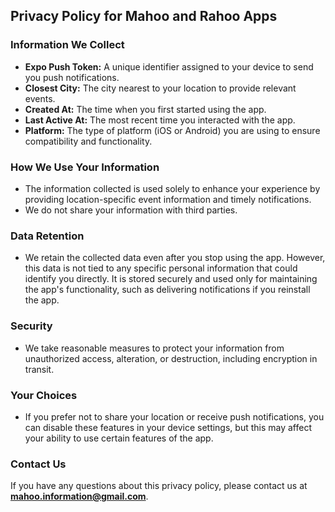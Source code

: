 ## Privacy Policy for Mahoo and Rahoo Apps

### Information We Collect

- **Expo Push Token:** A unique identifier assigned to your device to send you push notifications.
- **Closest City:** The city nearest to your location to provide relevant events.
- **Created At:** The time when you first started using the app.
- **Last Active At:** The most recent time you interacted with the app.
- **Platform:** The type of platform (iOS or Android) you are using to ensure compatibility and functionality.

### How We Use Your Information

- The information collected is used solely to enhance your experience by providing location-specific event information and timely notifications.
- We do not share your information with third parties.

### Data Retention

- We retain the collected data even after you stop using the app. However, this data is not tied to any specific personal information that could identify you directly. It is stored securely and used only for maintaining the app's functionality, such as delivering notifications if you reinstall the app.

### Security

- We take reasonable measures to protect your information from unauthorized access, alteration, or destruction, including encryption in transit.

### Your Choices

- If you prefer not to share your location or receive push notifications, you can disable these features in your device settings, but this may affect your ability to use certain features of the app.

### Contact Us

If you have any questions about this privacy policy, please contact us at **mahoo.information@gmail.com**.

